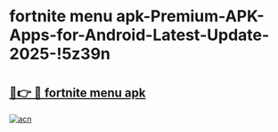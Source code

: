 # fortnite menu apk-Premium-APK-Apps-for-Android-Latest-Update-2025-!5z39n

# <h2><a href="https://googleone.com">🔗👉 🔴 fortnite menu apk</a></h2>

[![acn](https://github.com/user-attachments/assets/0f9c940e-d8b0-45ae-aac7-cd30a18b3e1c)](https://googleone.com)

